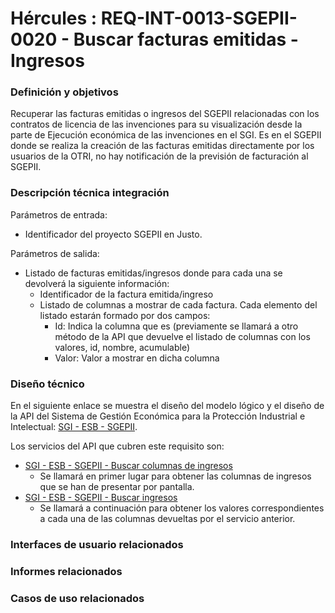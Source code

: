 # Hércules : REQ\-INT\-0013\-SGEPII\-0020 \- Buscar facturas emitidas \- Ingresos







### Definición y objetivos

Recuperar las facturas emitidas o ingresos del SGEPII relacionadas con los contratos de licencia de las invenciones para su visualización desde la parte de Ejecución económica de las invenciones en el SGI. Es en el SGEPII donde se realiza la creación de las facturas emitidas directamente por los usuarios de la OTRI, no hay notificación de la previsión de facturación al SGEPII.  


  








### Descripción técnica integración

Parámetros de entrada:

* Identificador del proyecto SGEPII en Justo.

Parámetros de salida:

* Listado de facturas emitidas/ingresos donde para cada una se devolverá la siguiente información:
	+ Identificador de la factura emitida/ingreso
	+ Listado de columnas a mostrar de cada factura. Cada elemento del listado estarán formado por dos campos:
		- Id: Indica la columna que es (previamente se llamará a otro método de la API que devuelve el listado de columnas con los valores, id, nombre, acumulable)
		- Valor: Valor a mostrar en dicha columna

### Diseño técnico

En el siguiente enlace se muestra el diseño del modelo lógico y el diseño de la API del Sistema de Gestión Económica para la Protección Industrial e Intelectual: [SGI \- ESB \- SGEPII](https://confluence.um.es/confluence/display/HERCULES/SGI+-+ESB+-+SGEPII "https://confluence.um.es/confluence/display/HERCULES/SGI+-+ESB+-+SGEPII").

Los servicios del API que cubren este requisito son:

* [SGI \- ESB \- SGEPII \- Buscar columnas de ingresos](/hercules/sgi-sistema-de-gestion-de-investigacion/diseno/componentes/sgi-esb/sgi-esb-sgepii/sgi-esb-sgepii-buscar-columnas-de-ingresos.md "/hercules/sgi-sistema-de-gestion-de-investigacion/diseno/componentes/sgi-esb/sgi-esb-sgepii/sgi-esb-sgepii-buscar-columnas-de-ingresos.md")
	+ Se llamará en primer lugar para obtener las columnas de ingresos que se han de presentar por pantalla.
* [SGI \- ESB \- SGEPII \- Buscar ingresos](/hercules/sgi-sistema-de-gestion-de-investigacion/diseno/componentes/sgi-esb/sgi-esb-sgepii/sgi-esb-sgepii-buscar-ingresos.md "/hercules/sgi-sistema-de-gestion-de-investigacion/diseno/componentes/sgi-esb/sgi-esb-sgepii/sgi-esb-sgepii-buscar-ingresos.md")
	+ Se llamará a continuación para obtener los valores correspondientes a cada una de las columnas devueltas por el servicio anterior.

  








### Interfaces de usuario relacionados



  






### Informes relacionados







### Casos de uso relacionados









